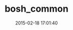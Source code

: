 ---
layout: post
title:  "bosh_common"
repo:   "cloudfoundry/bosh"
date:   2015-02-18 17:01:40
gemurl: https://github.com/cloudfoundry/bosh
---